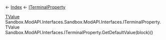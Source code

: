 ← [Index](Api-Index) ← [ITerminalProperty<TValue>](Sandbox.ModAPI.Interfaces.ITerminalProperty`1)

[TValue]() Sandbox.ModAPI.Interfaces.Sandbox.ModAPI.Interfaces.ITerminalProperty<TValue>.TValue Sandbox.ModAPI.Interfaces.ITerminalProperty<TValue>.GetDefaultValue(block)()
